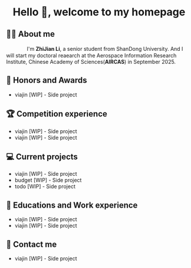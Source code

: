 <h1 align="center">Hello 👋, welcome to my homepage</h1>

## 👨‍🎓 About me
   　　　　I'm **ZhiJian Li**, a senior student from ShanDong University. And I will start my doctoral reaearch at the Aerospace Information Research Institute, Chinese Academy of Sciences(**AIRCAS**) in September 2025.

## 🏅 Honors and Awards
- viajin [WIP] - Side project

## 🏆 Competition experience
- viajin [WIP] - Side project
- viajin [WIP] - Side project

## 💻 Current projects
- viajin [WIP] - Side project
- budget [WIP] - Side project
- todo [WIP] - Side project

## 📖 Educations and Work experience
- viajin [WIP] - Side project
- viajin [WIP] - Side project

## 📧 Contact me
- viajin [WIP] - Side project



<!--
**warriorLZJ/warriorLZJ** is a ✨ _special_ ✨ repository because its `README.md` (this file) appears on your GitHub profile.

Here are some ideas to get you started:

- 🔭 I’m currently working on ...
- 🌱 I’m currently learning ...
- 👯 I’m looking to collaborate on ...
- 🤔 I’m looking for help with ...
- 💬 Ask me about ...
- 📫 How to reach me: ...
- 😄 Pronouns: ...
- ⚡ Fun fact: ...
-->
